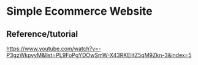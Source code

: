# Simple Ecommerce Website

## Reference/tutorial
https://www.youtube.com/watch?v=-P3gzWkpvyM&list=PL9FoPgYDOwSmW-X43RKElitZ5qM9Zkn-3&index=5 





